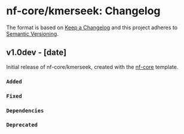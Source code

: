 # nf-core/kmerseek: Changelog

The format is based on [Keep a Changelog](https://keepachangelog.com/en/1.0.0/)
and this project adheres to [Semantic Versioning](https://semver.org/spec/v2.0.0.html).

## v1.0dev - [date]

Initial release of nf-core/kmerseek, created with the [nf-core](https://nf-co.re/) template.

### `Added`

### `Fixed`

### `Dependencies`

### `Deprecated`
